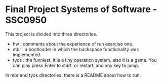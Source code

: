 
 Final Project Systems of Software - SSC0950
 ==============================
 This project is divided into three directories.

 - hw : comments about the experience of run exercise one.
 - mbr : a bootloader in which the backspace functionality was implemented.
 - tyos : the funniest, it is a tiny operation system, also it is a game. You can play press Enter to start, or restart, and any key to jump. 

 In mbr and tyos directories, there is a README about how to run.
